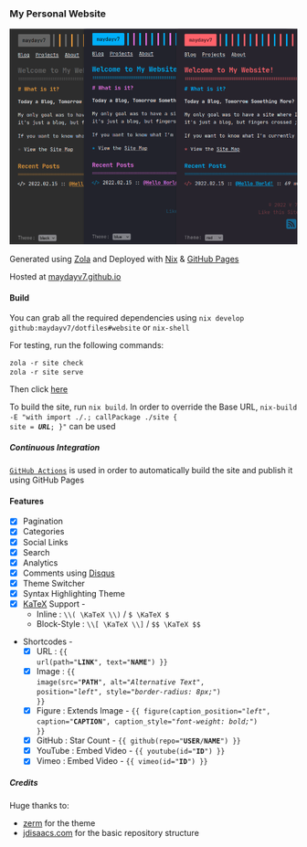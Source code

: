 ### My Personal Website

![website](./image.png)

Generated using [Zola](https://www.getzola.org/) and Deployed with [Nix](https://nixos.org/) & [GitHub Pages](https://pages.github.com/)

Hosted at [maydayv7.github.io](https://maydayv7.github.io)

#### Build

You can grab all the required dependencies using `nix develop github:maydayv7/dotfiles#website` or `nix-shell`

For testing, run the following commands:

```
zola -r site check
zola -r site serve
```

Then click [here](http://localhost:1111)

To build the site, run `nix build`. In order to override the Base URL, <code>nix-build -E "with import ./.; callPackage ./site { site = <b><i>URL</i></b>; }"</code> can be used

##### Continuous Integration

[`GitHub Actions`](../.github/workflows/website.yml) is used in order to automatically build the site and publish it using GitHub Pages

#### Features

- [x] Pagination
- [x] Categories
- [x] Social Links
- [x] Search
- [x] Analytics
- [x] Comments using [Disqus](https://disqus.com/)
- [x] Theme Switcher
- [x] Syntax Highlighting Theme
- [x] [KaTeX](https://katex.org/) Support -
  - Inline : `\\( \KaTeX \\)` / `$ \KaTeX $`
  - Block-Style : `\\[ \KaTeX \\]` / `$$ \KaTeX $$`
- Shortcodes -
  - [x] URL : <code>{{ url(path="<b>LINK</b>", text="<b>NAME</b>") }}</code>
  - [x] Image : <code>{{ image(src="<b>PATH</b>", alt="<i>Alternative Text</i>", position="<i>left</i>", style="<i>border-radius: 8px;</i>") }}</code>
  - [x] Figure : Extends Image - <code>{{ figure(caption_position="<i>left</i>", caption="<b>CAPTION</b>", caption_style="<i>font-weight: bold;</i>") }}</code>
  - [x] GitHub : Star Count - <code>{{ github(repo="<b>USER</b>/<b>NAME</b>") }}</code>
  - [x] YouTube : Embed Video - <code>{{ youtube(id="<b>ID</b>") }}</code>
  - [x] Vimeo : Embed Video - <code>{{ vimeo(id="<b>ID</b>") }}</code>

##### Credits

Huge thanks to:

- [zerm](https://github.com/ejmg/zerm) for the theme
- [jdisaacs.com](https://github.com/jordanisaacs/jdisaacs.com) for the basic repository structure
